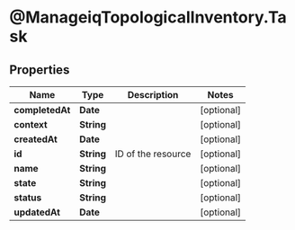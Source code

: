 # @ManageiqTopologicalInventory.Task

## Properties
Name | Type | Description | Notes
------------ | ------------- | ------------- | -------------
**completedAt** | **Date** |  | [optional] 
**context** | **String** |  | [optional] 
**createdAt** | **Date** |  | [optional] 
**id** | **String** | ID of the resource | [optional] 
**name** | **String** |  | [optional] 
**state** | **String** |  | [optional] 
**status** | **String** |  | [optional] 
**updatedAt** | **Date** |  | [optional] 


